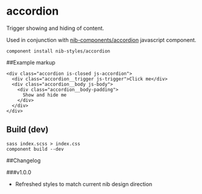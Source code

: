 accordion
=========

Trigger showing and hiding of content.

Used in conjunction with [nib-components/accordion](https://github.com/nib-components/accordion) javascript component.

    component install nib-styles/accordion

##Example markup

    <div class="accordion is-closed js-accordion">
      <div class="accordion__trigger js-trigger">Click me</div>
      <div class="accordion__body js-body">
        <div class="accordion__body-padding">
          Show and hide me
        </div>
      </div>
    </div>

## Build (dev)

    sass index.scss > index.css
    component build --dev


##Changelog

###v1.0.0

 - Refreshed styles to match current nib design direction